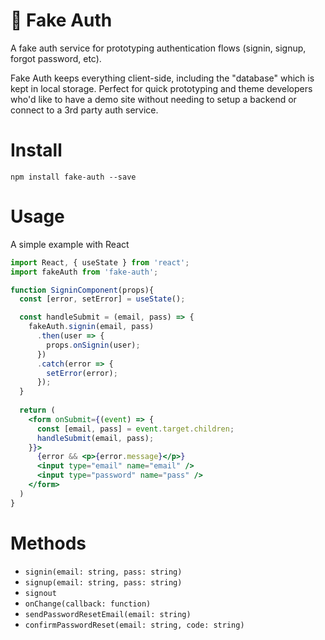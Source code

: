 # 🔐 Fake Auth
A fake auth service for prototyping authentication flows (signin, signup, forgot password, etc).

Fake Auth keeps everything client-side, including the "database" which is kept in local storage.
Perfect for quick prototyping and theme developers who'd like to have a demo site without needing to setup a backend
or connect to a 3rd party auth service.

# Install
```
npm install fake-auth --save
```

# Usage
A simple example with React
```jsx
import React, { useState } from 'react';
import fakeAuth from 'fake-auth';

function SigninComponent(props){
  const [error, setError] = useState();

  const handleSubmit = (email, pass) => {
    fakeAuth.signin(email, pass)
      .then(user => {
        props.onSignin(user);
      })
      .catch(error => {
        setError(error);
      });
  }
  
  return (
    <form onSubmit={(event) => {
      const [email, pass] = event.target.children;
      handleSubmit(email, pass);
    }}>
      {error && <p>{error.message}</p>}
      <input type="email" name="email" />
      <input type="password" name="pass" />
    </form>
  )
}
```

# Methods

- `signin(email: string, pass: string)`
- `signup(email: string, pass: string)`
- `signout`
- `onChange(callback: function)`
- `sendPasswordResetEmail(email: string)`
- `confirmPasswordReset(email: string, code: string)`
